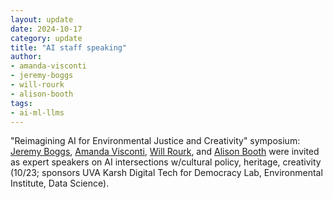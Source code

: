 ```yaml
---
layout: update
date: 2024-10-17
category: update
title: "AI staff speaking"
author:
- amanda-visconti
- jeremy-boggs
- will-rourk
- alison-booth
tags:
- ai-ml-llms
---
```


"Reimagining AI for Environmental Justice and Creativity" symposium: [Jeremy Boggs](/people/jeremy-boggs), [Amanda Visconti](/people/amanda-visconti), [Will Rourk](/people/will-rourk), and [Alison Booth](/people/alison-booth) were invited as expert speakers on AI intersections w/cultural policy, heritage, creativity (10/23; sponsors UVA Karsh Digital Tech for Democracy Lab, Environmental Institute, Data Science).